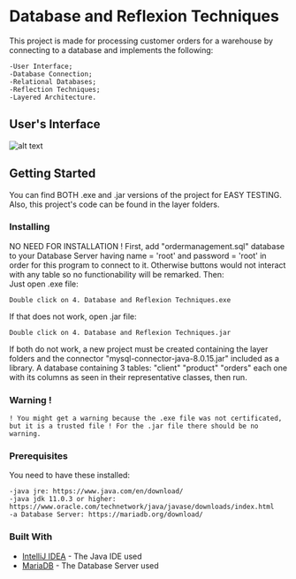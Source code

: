 # Database and Reflexion Techniques
This project is made for processing customer orders for a warehouse by connecting to a database and implements the following:
```
-User Interface;
-Database Connection;
-Relational Databases;
-Reflection Techniques;
-Layered Architecture.
```

## User's Interface
![alt text](https://github.com/DanutGavrus/Photos/blob/master/4.%20Database%20and%20Reflexion%20Techniques.png)

## Getting Started
You can find BOTH .exe and .jar versions of the project for EASY TESTING. Also, this project's code can be found in the layer folders.

### Installing
NO NEED FOR INSTALLATION ! First, add "ordermanagement.sql" database to your Database Server having name = 'root' and password = 'root' in order for this program to connect to it. Otherwise buttons would not interact with any table so no functionability will be remarked. Then:<br/>
Just open .exe file:
```
Double click on 4. Database and Reflexion Techniques.exe
```
If that does not work, open .jar file:
```
Double click on 4. Database and Reflexion Techniques.jar
```
If both do not work, a new project must be created containing the layer folders and the connector "mysql-connector-java-8.0.15.jar" included as a library. A database containing 3 tables: "client" "product" "orders" each one with its columns as seen in their representative classes, then run.

### Warning !
```
! You might get a warning because the .exe file was not certificated, but it is a trusted file ! For the .jar file there should be no warning.
```

### Prerequisites
You need to have these installed:
```
-java jre: https://www.java.com/en/download/
-java jdk 11.0.3 or higher: https://www.oracle.com/technetwork/java/javase/downloads/index.html
-a Database Server: https://mariadb.org/download/
```

### Built With
* [IntelliJ IDEA](https://www.jetbrains.com/idea/) - The Java IDE used
* [MariaDB](https://mariadb.org/) - The Database Server used